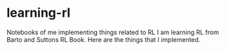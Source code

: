 # learning-rl
Notebooks of me implementing things related to RL
I am learning RL from Barto and Suttons RL Book. Here are the things that I implemented.
